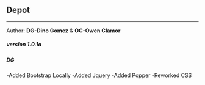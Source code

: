 ## Depot
***
Author: **DG-Dino Gomez** & **OC-Owen Clamor**

##### version 1.0.1a
##### DG
-Added Bootstrap Locally
-Added Jquery
-Added Popper
-Reworked CSS
